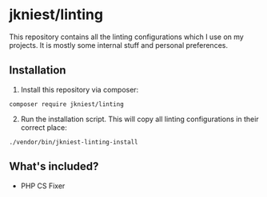 # jkniest/linting

This repository contains all the linting configurations which I use on my projects. It is mostly some internal stuff and personal preferences.

## Installation

1) Install this repository via composer:

```shell
composer require jkniest/linting
```

2) Run the installation script. This will copy all linting configurations in their correct place:

```shell
./vendor/bin/jkniest-linting-install
```

## What's included?
- PHP CS Fixer